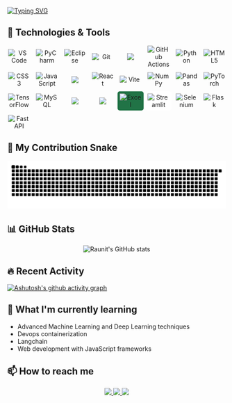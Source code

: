 [![Typing SVG](https://readme-typing-svg.demolab.com?font=Fira+Code&size=28&pause=1000&width=435&lines=Hi+there%2C+I'm+Raunit+Arya!+)](https://git.io/typing-svg)

## 🚀 Technologies & Tools

<p align="center" style="display: grid; grid-template-columns: repeat(auto-fit, minmax(50px, 1fr)); gap: 10px; align-items: center; justify-items: center;">

  <!-- Development Tools -->
  <img src="https://cdn.jsdelivr.net/gh/devicons/devicon/icons/vscode/vscode-original.svg" width="50" title="VS Code" alt="VS Code"/>
  <img src="https://cdn.jsdelivr.net/gh/devicons/devicon/icons/pycharm/pycharm-original.svg" width="50" title="PyCharm" alt="PyCharm"/>
  <img src="https://cdn.jsdelivr.net/gh/devicons/devicon/icons/eclipse/eclipse-original.svg" width="50" title="Eclipse" alt="Eclipse"/>
  <img src="https://cdn.jsdelivr.net/gh/devicons/devicon/icons/git/git-original.svg" width="50" title="Git" alt="Git"/>
  <img src="https://skillicons.dev/icons?i=github alt="Tech Stack"/>
  <img src="https://cdn.jsdelivr.net/gh/devicons/devicon/icons/githubactions/githubactions-original.svg" width="50" title="GitHub Actions" alt="GitHub Actions"/>

  <!-- Languages -->
  <img src="https://cdn.jsdelivr.net/gh/devicons/devicon/icons/python/python-original.svg" width="50" title="Python" alt="Python"/>
  <img src="https://cdn.jsdelivr.net/gh/devicons/devicon/icons/html5/html5-original.svg" width="50" title="HTML5" alt="HTML5"/>
  <img src="https://cdn.jsdelivr.net/gh/devicons/devicon/icons/css3/css3-original.svg" width="50" title="CSS3" alt="CSS3"/>
  <img src="https://cdn.jsdelivr.net/gh/devicons/devicon/icons/javascript/javascript-original.svg" width="50" title="JavaScript" alt="JavaScript"/>
  <!-- Web Frameworks -->
  <img src="https://skillicons.dev/icons?i=tailwind alt="Tech Stack"/>
  <img src="https://cdn.jsdelivr.net/gh/devicons/devicon/icons/react/react-original.svg" width="50" title="React" alt="React"/>
  <img src="https://cdn.jsdelivr.net/gh/devicons/devicon/icons/vitejs/vitejs-original.svg" width="50" title="Vite" alt="Vite"/>

  <!-- Data Science -->
  <img src="https://cdn.jsdelivr.net/gh/devicons/devicon/icons/numpy/numpy-original.svg" width="50" title="NumPy" alt="NumPy"/>
  <img src="https://cdn.jsdelivr.net/gh/devicons/devicon/icons/pandas/pandas-original.svg" width="50" title="Pandas" alt="Pandas"/>
  <img src="https://cdn.jsdelivr.net/gh/devicons/devicon/icons/pytorch/pytorch-original.svg" width="50" title="PyTorch" alt="PyTorch"/>
  <img src="https://cdn.jsdelivr.net/gh/devicons/devicon/icons/tensorflow/tensorflow-original.svg" width="50" title="TensorFlow" alt="TensorFlow"/>
  <img src="https://cdn.jsdelivr.net/gh/devicons/devicon/icons/mysql/mysql-original.svg" width="50" title="MySQL" alt="MySQL"/>
  <img src="https://skillicons.dev/icons?i=aws alt="Tech Stack"/>
 <img src="https://skillicons.dev/icons?i=docker alt="Tech Stack"/>

  <!-- Additional Tools -->
  <img src="https://upload.wikimedia.org/wikipedia/commons/3/34/Microsoft_Office_Excel_%282019%E2%80%93present%29.svg" width="50" title="Excel" alt="Excel" style="background:#217346;padding:5px;border-radius:5px"/>
  <img src="https://cdn.jsdelivr.net/gh/devicons/devicon/icons/streamlit/streamlit-original.svg" width="50" title="Streamlit" alt="Streamlit" style="background:white;padding:5px;border-radius:5px"/>
  <img src="https://cdn.jsdelivr.net/gh/devicons/devicon/icons/selenium/selenium-original.svg" width="50" title="Selenium" alt="Selenium"/>
  <img src="https://cdn.jsdelivr.net/gh/devicons/devicon/icons/flask/flask-original.svg" width="50" title="Flask" alt="Flask"/>
  <img src="https://cdn.jsdelivr.net/gh/devicons/devicon/icons/fastapi/fastapi-original.svg" width="50" title="FastAPI" alt="FastAPI"/>
</p>

## 🐍 My Contribution Snake

 ![snake gif](https://github.com/raunitArya78/raunitArya78/blob/output/github-snake.svg)


## 📊 GitHub Stats

<p align="center">
  <img src="https://github-readme-stats.vercel.app/api?username=raunitArya78&show_icons=true&theme=radical" alt="Raunit's GitHub stats"/>
<!--   <img src="https://github-readme-streak-stats.herokuapp.com/?user=raunitArya78&theme=radical" alt="Raunit's streak stats"/> -->
</p>

## 🔥 Recent Activity

<!-- GitHub Activity Graph -->
[![Ashutosh's github activity graph](https://github-readme-activity-graph.vercel.app/graph?username=raunitArya78&theme=react-dark&hide_border=true)](https://github.com/raunitArya78)

## 🌱 What I'm currently learning
- Advanced Machine Learning and Deep Learning techniques
- Devops containerization
- Langchain
- Web development with JavaScript frameworks

## 📫 How to reach me

<p align="center">
  <a href="https://www.linkedin.com/in/raunit-arya" target="_blank">
    <img src="https://img.shields.io/badge/LinkedIn-Connect-blue?logo=linkedin&style=flat-square&logoColor=white" height="28"/>
  </a>
  <a href="mailto:raunitarya599@gmail.com">
    <img src="https://img.shields.io/badge/Email-Contact-red?logo=gmail&style=flat-square&logoColor=white" height="28"/>
  </a>
  <a href="https://github.com/raunitArya78" target="_blank">
    <img src="https://img.shields.io/badge/GitHub-Follow-black?logo=github&style=flat-square&logoColor=white" height="28"/>
  </a>
</p>
